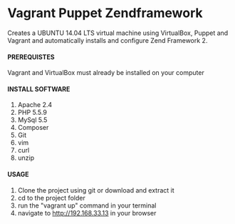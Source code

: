 Vagrant Puppet Zendframework
============================

Creates a UBUNTU 14.04 LTS virtual machine using VirtualBox, Puppet and Vagrant and automatically installs and configure Zend Framework 2.

#### PREREQUISTES
Vagrant and VirtualBox must already be installed on your computer

#### INSTALL SOFTWARE
1. Apache 2.4
2. PHP 5.5.9
3. MySql 5.5
4. Composer
5. Git
6. vim
7. curl
8. unzip


#### USAGE
1. Clone the project using git or download and extract it
2. cd to the project folder
3. run the "vagrant up" command in your terminal
4. navigate to http://192.168.33.13 in your browser
